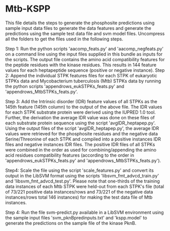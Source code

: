 # Mtb-KSPP
This file details the steps to generate the phosphosite predictions using sample input data files to generate the data features and generate the predictions using the sample test data file and svm model files. Uncompress all the folders to get the files used in the following steps.

Step 1:
Run the python scripts 'aacomp_feats.py' and 'aacomp_negfeats.py' on a command line using the input files supplied in this bundle as inputs for the scripts. The output file contains the amino acid compatibility features for the peptide residues with the kinase residues. This results in 144 feature values for each heptapeptide sequence (positive or negative instance).
Step 2: Append the individual STPK features files for each STPK of eukaryotic STPKs data and Mycobacterium tuberculosis (Mtb) STPKs data by running the python scripts 'appendrows_eukSTPKs_feats.py' and 'appendrows_MtbSTPKs_feats.py'.

Step 3: Add the Intrinsic disorder (IDR) feature values of all STPKs as the 145th feature (145th column) to the output of the above file. The IDR values for each STPK substrate protein were derived using the IUPRED 1.0 tool. Further, the derivation the average IDR value was done on these files of each substrate protein sequence using the script 'avgIDR_heptapep.py'. Using the output files of the script 'avgIDR_heptapep.py', the average IDR values were retrieved for the phosphosite residues and the negative data Serine/Threonine of each STPK and compiled into a positive instances IDR files and negative instances IDR files. The positive IDR files of all STPKs were combined in the order as used for combining/appending the amino acid residues compatibility features (according to the order in 'appendrows_eukSTPKs_feats.py' and 'appendrows_MtbSTPKs_feats.py').


Step4: Scale the file using the script 'scale_features.py' and convert its output in the LibSVM format using the scripts 'libsvm_fmt_advcd_train.py' and 'libsvm_fmt_advcd_test.py'. Please note that one-thirds of the training data instances of each Mtb STPK were held-out from each STPK's file (total of 73/221 positive data instances/rows and 73/221 of the negative data instances/rows total 146 instances) for making the test data file of Mtb instances.

Step 4:
Run the file svm-predict.py available in a LibSVM environment using the sample input files 'svm_pknBpredinputs.txt' and 'kspp.model' to generate the predictions on the sample file of the kinase PknB.
